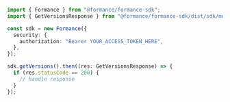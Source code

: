 <!-- Start SDK Example Usage -->
```typescript
import { Formance } from "@formance/formance-sdk";
import { GetVersionsResponse } from "@formance/formance-sdk/dist/sdk/models/operations";

const sdk = new Formance({
  security: {
    authorization: "Bearer YOUR_ACCESS_TOKEN_HERE",
  },
});

sdk.getVersions().then((res: GetVersionsResponse) => {
  if (res.statusCode == 200) {
    // handle response
  }
});
```
<!-- End SDK Example Usage -->